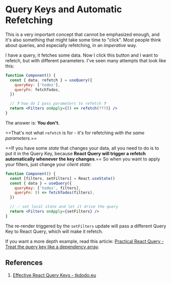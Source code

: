 # Query Keys and Automatic Refetching

This is a very important concept that cannot be emphasized enough, and it's also something that might take some time to "click". Most people think about queries, and especially refetching, in an *imperative* way.

I have a query, it fetches some data. Now I click this button and I want to refetch, but with different parameters. I've seen many attempts that look like this:

```jsx
function Component() {
  const { data, refetch } = useQuery({
    queryKey: ['todos'],
    queryFn: fetchTodos,
  })

  // ❓ how do I pass parameters to refetch ❓
  return <Filters onApply={() => refetch(???)} />
}
```

The answer is: **You don't.**

==That's not what `refetch` is for - it's for refetching *with the same parameters*.==

==If you have some *state* that changes your data, all you need to do is to put it in the Query Key, because **React Query will trigger a refetch automatically whenever the key changes**.== So when you want to apply your filters, just change your *client state*:

```jsx
function Component() {
  const [filters, setFilters] = React.useState()
  const { data } = useQuery({
    queryKey: ['todos', filters],
    queryFn: () => fetchTodos(filters),
  })

  // ✅ set local state and let it drive the query
  return <Filters onApply={setFilters} />
}
```

The re-render triggered by the `setFilters` update will pass a different Query Key to React Query, which will make it refetch.

If you want a more depth example, read this article: [Practical React Query - Treat the query key like a dependency array](https://tkdodo.eu/blog/practical-react-query#treat-the-query-key-like-a-dependency-array).

## References

1. [Effective React Query Keys - tkdodo.eu](https://tkdodo.eu/blog/effective-react-query-keys#automatic-refetching)

